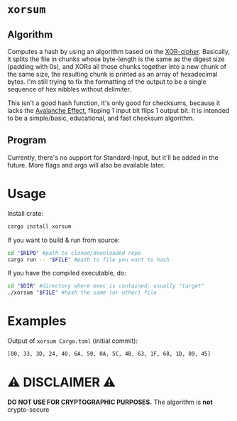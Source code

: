 # `xorsum`
## Algorithm
Computes a hash by using an algorithm based on the [XOR-cipher](https://en.wikipedia.org/wiki/XOR_cipher). Basically, it splits the file in chunks whose byte-length is the same as the digest size (padding with 0s), and XORs all those chunks together into a new chunk of the same size, the resulting chunk is printed as an array of hexadecimal bytes. I'm still trying to fix the formatting of the output to be a single sequence of hex nibbles without delimiter.

This isn't a good hash function, it's only good for checksums, because it lacks the [Avalanche Effect](https://en.wikipedia.org/wiki/Avalanche_effect), flipping 1 input bit flips 1 output bit. It is intended to be a simple/basic, educational, and fast checksum algorithm.

## Program
Currently, there's no support for Standard-Input, but it'll be added in the future. More flags and args will also be available later.

# Usage
Install crate:
```sh
cargo install xorsum
```

If you want to build & run from source:
```sh
cd "$REPO" #path to cloned/downloaded repo
cargo run -- "$FILE" #path to file you want to hash
```

If you have the compiled executable, do:
```sh
cd "$DIR" #directory where exec is contained, usually "target"
./xorsum "$FILE" #hash the same (or other) file
```

# Examples
Output of `xorsum Cargo.toml` (initial commit):
```sh
[00, 33, 3D, 24, 40, 6A, 50, 0A, 5C, 4B, 63, 1F, 68, 1D, 09, 45]
```

# ⚠ DISCLAIMER ⚠
**DO NOT USE FOR CRYPTOGRAPHIC PURPOSES.** The algorithm is **not** crypto-secure
